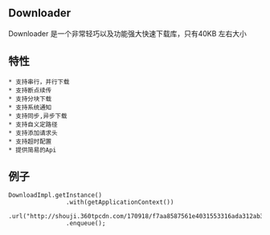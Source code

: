 ## Downloader
Downloader 是一个非常轻巧以及功能强大快速下载库，只有40KB 左右大小

## 特性

    * 支持串行，并行下载
    * 支持断点续传
    * 支持分块下载
    * 支持系统通知
    * 支持同步,异步下载
    * 支持自义定路径
    * 支持添加请求头
    * 支持超时配置
    * 提供简易的Api

## 例子

```
DownloadImpl.getInstance()
                .with(getApplicationContext())
                .url("http://shouji.360tpcdn.com/170918/f7aa8587561e4031553316ada312ab38/com.tencent.qqlive_13049.apk")
                .enqueue();
```